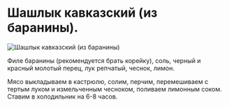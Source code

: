 # Шашлык кавказский (из баранины).

![Шашлык кавказский (из баранины)](/images/Kulinar/Second/shashlik_iz_baranini.jpg 'Шашлык кавказский (из баранины)')

Филе баранины (рекомендуется брать корейку), соль, черный и красный молотый перец, лук репчатый, чеснок, лимон.

Мясо выкладываем в кастрюлю, солим, перчим, перемешиваем с тертым луком и измельченным чесноком, поливаем лимонным соком. Ставим в холодильник на 6-8 часов.
